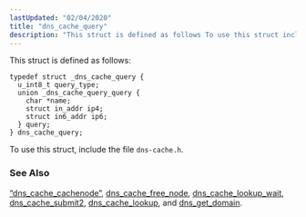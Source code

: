 ```yaml
---
lastUpdated: "02/04/2020"
title: "dns_cache_query"
description: "This struct is defined as follows To use this struct include the file dns cache h Section 68 12 dns cache cachenode dns cache free node dns cache lookup wait dns cache submit 2 dns cache lookup and dns get domain..."
---
```


This struct is defined as follows:

```
typedef struct _dns_cache_query {
  u_int8_t query_type;
  union _dns_cache_query_query {
    char *name;
    struct in_addr ip4;
    struct in6_addr ip6;
  } query;
} dns_cache_query;
```

To use this struct, include the file `dns-cache.h`.

### <a name="idp39851520"></a> See Also

[“dns_cache_cachenode”](/momentum/3/3-api/structs-dns-cache-cachenode), [dns_cache_free_node](/momentum/3/3-api/apis-dns-cache-free-node), [dns_cache_lookup_wait](/momentum/3/3-api/apis-dns-cache-lookup-wait), [dns_cache_submit2](/momentum/3/3-api/apis-dns-cache-submit-2), [dns_cache_lookup](/momentum/3/3-api/apis-dns-cache-lookup), and [dns_get_domain](/momentum/3/3-api/apis-dns-get-domain).